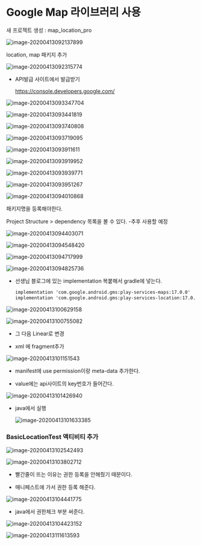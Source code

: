 # Google Map 라이브러리 사용





새 프로젝트 생성 : map_location_pro

![image-20200413092137899](images/image-20200413092137899.png)





location, map 패키지 추가

![image-20200413092315774](images/image-20200413092315774.png)



* API발급 사이트에서 발급받기

  https://console.developers.google.com/

![image-20200413093347704](images/image-20200413093347704.png)

![image-20200413093441819](images/image-20200413093441819.png)





![image-20200413093740808](images/image-20200413093740808.png)

![image-20200413093719095](images/image-20200413093719095.png)

![image-20200413093911611](images/image-20200413093911611.png)

![image-20200413093919952](images/image-20200413093919952.png)

![image-20200413093939771](images/image-20200413093939771.png)

![image-20200413093951267](images/image-20200413093951267.png)

![image-20200413094010868](images/image-20200413094010868.png)



패키지명을 등록해야한다. 





Project Structure > dependency 목록을 볼 수 있다. -추후 사용할 예정

![image-20200413094403071](images/image-20200413094403071.png)







![image-20200413094548420](images/image-20200413094548420.png)

![image-20200413094717999](images/image-20200413094717999.png)

![image-20200413094825736](images/image-20200413094825736.png)



* 선생님 블로그에 있는 implementation 복붙해서 gradle에 넣는다.

  ```xml
  implementation 'com.google.android.gms:play-services-maps:17.0.0'
  implementation 'com.google.android.gms:play-services-location:17.0.0'
  ```

  

![image-20200413100629158](images/image-20200413100629158.png)











![image-20200413100755082](images/image-20200413100755082.png)

* 그 다음 Linear로 변경





* xml 에 fragment추가

![image-20200413101151543](images/image-20200413101151543.png)



* manifest에 use permission이랑 meta-data 추가한다.

* value에는 api사이트의 key번호가 들어간다.

![image-20200413101426940](images/image-20200413101426940.png)



* java에서 실행

  ![image-20200413101633385](images/image-20200413101633385.png)

  









### BasicLocationTest 액티비티 추가

![image-20200413102542493](images/image-20200413102542493.png)





![image-20200413103802712](images/image-20200413103802712.png)

* 빨간줄이 뜨는 이유는 권한 등록을 안해줬기 때문이다.

* 매니페스트에 가서 권한 등록 해준다.

![image-20200413104441775](images/image-20200413104441775.png)





* java에서 권한체크 부분 써준다.

![image-20200413104423152](images/image-20200413104423152.png)

![image-20200413111613593](images/image-20200413111613593.png)